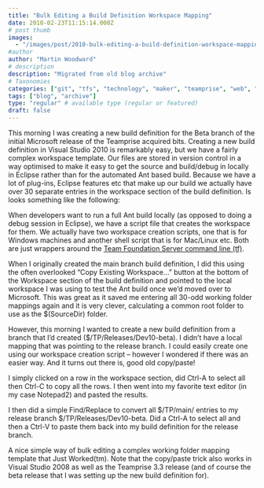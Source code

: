 ```yaml
---
title: "Bulk Editing a Build Definition Workspace Mapping"
date: 2010-02-23T11:15:14.000Z
# post thumb
images:
  - "/images/post/2010-bulk-editing-a-build-definition-workspace-mapping.jpg"
#author
author: "Martin Woodward"
# description
description: "Migrated from old blog archive"
# Taxonomies
categories: ["git", "tfs", "technology", "maker", "teamprise", "web", "programming"]
tags: ["blog", "archive"]
type: "regular" # available type (regular or featured)
draft: false
---
```

This morning I was creating a new build definition for the Beta branch of the initial Microsoft release of the Teamprise acquired bits.  Creating a new build definition in Visual Studio 2010 is remarkably easy, but we have a fairly complex workspace template.  Our files are stored in version control in a way optimised to make it easy to get the source and build/debug in locally in Eclipse rather than for the automated Ant based build.  Because we have a lot of plug-ins, Eclipse features etc that make up our build we actually have over 30 separate entries in the workspace section of the build definition.  Is looks something like the following:  

[](http://www.woodwardweb.com/WindowsLiveWriter/BulkEditingaBuildDefinitionWorkspaceMapp_9DD0/tpbuildmain_2.png)   

When developers want to run a full Ant build locally (as opposed to doing a debug session in Eclipse), we have a script file that creates the workspace for them. We actually have two workspace creation scripts, one that is for Windows machines and another shell script that is for Mac/Linux etc.  Both are just wrappers around the [Team Foundation Server command line (tf)](http://msdn.microsoft.com/en-us/library/cc31bk2e(VS.100).aspx).  

When I originally created the main branch build definition, I did this using the often overlooked “Copy Existing Workspace…” button at the bottom of the Workspace section of the build definition and pointed to the local workspace I was using to test the Ant build once we’d moved over to Microsoft.  This was great as it saved me entering all 30-odd working folder mappings again and it is very clever, calculating a common root folder to use as the $(SourceDir) folder.  

However, this morning I wanted to create a new build definition from a branch that I’d created ($/TP/Releases/Dev10-beta).  I didn’t have a local mapping that was pointing to the release branch.  I could easily create one using our workspace creation script – however I wondered if there was an easier way.  And it turns out there is, good old copy/paste!  

I simply clicked on a row in the workspace section, did Ctrl-A to select all then Ctrl-C to copy all the rows.  I then went into my favorite text editor (in my case Notepad2) and pasted the results.  

[](http://www.woodwardweb.com/WindowsLiveWriter/BulkEditingaBuildDefinitionWorkspaceMapp_9DD0/tpbuildnotepad_2.png)   

I then did a simple Find/Replace to convert all $/TP/main/ entries to my release branch $/TP/Releases/Dev10-beta.  Did a Ctrl-A to select all and then a Ctrl-V to paste them back into my build definition for the release branch.  

[](http://www.woodwardweb.com/WindowsLiveWriter/BulkEditingaBuildDefinitionWorkspaceMapp_9DD0/tpbuildrelease_2.png)   

A nice simple way of bulk editing a complex working folder mapping template that Just Worked(tm).  Note that the copy/paste trick also works in Visual Studio 2008 as well as the Teamprise 3.3 release (and of course the beta release that I was setting up the new build definition for).